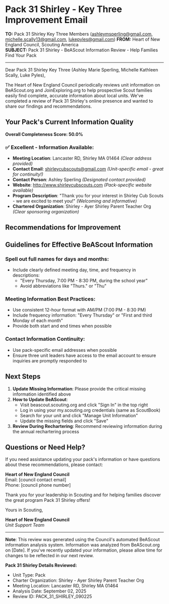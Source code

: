 # Pack 31 Shirley - Key Three Improvement Email

**TO:** Pack 31 Shirley Key Three Members (ashleymsperling@gmail.com, michelle.scally13@gmail.com, lukepyles@gmail.com)
**FROM:** Heart of New England Council, Scouting America  
**SUBJECT:** Pack 31 Shirley - BeAScout Information Review - Help Families Find Your Pack  

---

Dear Pack 31 Shirley Key Three (Ashley Marie Sperling, Michelle Kathleen Scally, Luke  Pyles),

The Heart of New England Council periodically reviews unit information on BeAScout.org and JoinExploring.org to help prospective Scout families easily find complete, accurate information about local units. We've completed a review of Pack 31 Shirley's online presence and wanted to share our findings and recommendations.

## Your Pack's Current Information Quality

**Overall Completeness Score: 50.0%**



### ✅ **Excellent - Information Available:**
- **Meeting Location**: Lancaster RD, Shirley MA 01464 *(Clear address provided)*
- **Contact Email**: shirleycubscouts@gmail.com *(Unit-specific email - great for continuity!)*
- **Contact Person**: Ashley Sperling *(Designated contact provided)*
- **Website**: http://www.shirleycubscouts.com *(Pack-specific website available)*
- **Program Description**: "Thank you for your interest in Shirley Cub Scouts - we are excited to meet you!" *(Welcoming and informative)*
- **Chartered Organization**: Shirley - Ayer Shirley Parent Teacher Org *(Clear sponsoring organization)*

## Recommendations for Improvement



## Guidelines for Effective BeAScout Information

### **Spell out full names for days and months:**
- Include clearly defined meeting day, time, and frequency in descriptions:
  - "Every Thursday, 7:00 PM - 8:30 PM, during the school year"
  - Avoid abbreviations like "Thurs." or "Thu"

### **Meeting Information Best Practices:**
- Use consistent 12-hour format with AM/PM (7:00 PM - 8:30 PM)
- Include frequency information: "Every Thursday" or "First and third Monday of each month"
- Provide both start and end times when possible

### **Contact Information Continuity:**
- Use pack-specific email addresses when possible
- Ensure three unit leaders have access to the email account to ensure inquiries are promptly responded to

## Next Steps

1. **Update Missing Information**: Please provide the critical missing information identified above
2. **How to Update BeAScout**: 
   - Visit beascout.scouting.org and click "Sign In" in the top right
   - Log in using your my.scouting.org credentials (same as ScoutBook)
   - Search for your unit and click "Manage Unit Information"
   - Update the missing fields and click "Save"
3. **Review During Rechartering**: Recommend reviewing information during the annual rechartering process

## Questions or Need Help?

If you need assistance updating your pack's information or have questions about these recommendations, please contact:

**Heart of New England Council**  
Email: [council contact email]  
Phone: [council phone number]

Thank you for your leadership in Scouting and for helping families discover the great program Pack 31 Shirley offers!

Yours in Scouting,

**Heart of New England Council**  
*Unit Support Team*

---

**Note**: This review was generated using the Council's automated BeAScout information analysis system. Information was analyzed from BeAScout.org on [Date]. If you've recently updated your information, please allow time for changes to be reflected in our next review.

**Pack 31 Shirley Details Reviewed:**
- Unit Type: Pack
- Charter Organization: Shirley - Ayer Shirley Parent Teacher Org  
- Meeting Location: Lancaster RD, Shirley MA 01464
- Analysis Date: September 02, 2025
- Review ID: PACK_31_SHIRLEY_090225